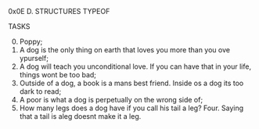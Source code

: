0x0E D. STRUCTURES TYPEOF

TASKS

0. Poppy;
1. A dog is the only thing on earth that loves you more than you ove ypurself;
2. A dog will teach you unconditional love. If you can have that in your life, things wont be too bad;
3. Outside of a dog, a book is a mans best friend. Inside os a dog its too dark to read;
4. A poor is what a dog is perpetually on the wrong side of;
5. How many legs does a dog have if you call his tail a leg? Four. Saying that a tail is aleg doesnt make it a leg.
